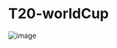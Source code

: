 # T20-worldCup
![image](https://github.com/user-attachments/assets/6b55fb18-44aa-4a18-a26f-d84547a089a6)
